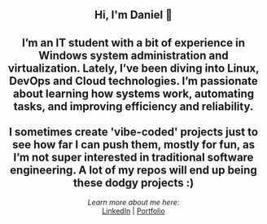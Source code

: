 <div align="center">

## Hi, I'm Daniel 👋

I’m an IT student with a bit of experience in **Windows system administration** and **virtualization**. Lately, I’ve been diving into **Linux**, **DevOps** and **Cloud technologies**. I’m passionate about learning how systems work, automating tasks, and improving efficiency and reliability.
<br/>
<br/>
I sometimes create 'vibe-coded' projects just to see how far I can push them, mostly for fun, as I’m  not super interested in traditional software engineering. A lot of my repos will end up being these dodgy projects :)
---
*Learn more about me here*:
<br/>
[LinkedIn](https://www.linkedin.com/in/daniel-sam-852487236) | [Portfolio](https://danieltsam-github.io)
</div>
